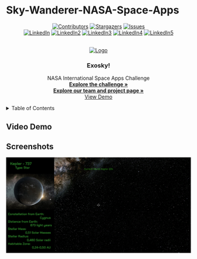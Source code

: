 # Sky-Wanderer-NASA-Space-Apps
<div align="center">
<a name="readme-top"></a>

[![Contributors][contributors-shield]][contributors-url]
[![Stargazers][stars-shield]][stars-url]
[![Issues][issues-shield]][issues-url]
<br />
[![LinkedIn][linkedin-shield]][linkedin-url1]
[![LinkedIn2][linkedin-shield]][linkedin-url2]
[![LinkedIn3][linkedin-shield]][linkedin-url3]
[![LinkedIn4][linkedin-shield]][linkedin-url4]
[![LinkedIn5][linkedin-shield]][linkedin-url5]



<!-- PROJECT LOGO -->
<br />
<div align="center">
  <a href="https://github.com/asanzra/Sky-Wanderer-NASA-Space-Apps">
    <img src="https://www.telemadrid.es/2024/06/04/noticias/madrid/_2676042494_45798373_1300x731.jpg" alt="Logo" width="729" height="411.1875">
  </a>
</div>

<h3 align="center">Exosky!</h3>

  <p align="center">
    NASA International Space Apps Challenge
    <br />
    <a href="https://www.spaceappschallenge.org/nasa-space-apps-2024/challenges/exosky/"><strong>Explore the challenge »</strong></a>
    <br />
    <a href="https://www.spaceappschallenge.org/nasa-space-apps-2024/find-a-team/explorers-of-the-sky/"><strong>Explore our team and project page »</strong></a>
    <br />
    <a href="https://github.com/user-attachments/assets/49a90214-1aa5-4647-beba-91c0dab4ede1">View Demo</a> <!-- UPDATE URL OF DEMO!!!!-->
    <!-- ·
    <a href="https://github.com/asanzra/Sky-Wanderer-NASA-Space-Apps/issues">Report Bug/Request Feature</a> -->
  </p>
</div>





<!-- TABLE OF CONTENTS -->
<details>
  <summary>Table of Contents</summary>
  <ol>
    <li>
      <a href="#About The Project">About The Project</a>
      <ul>
        <li><a href="#project-title-and-description">Project Title and Description</a><\li>
        <li><a href="#built-with">Built With</a></li>
        <li><a href="#Features">Features</a></li>
        <li><a href="#Usage">Usage</a></li>
      </ul>
    </li>
    <li>
        <a href="#Installation Instructions">Installation Instructions</a>
    </li>
    <li><a href="#usage">Usage</a></li>
    <li><a href="#contact">Contact</a></li>
  </ol>
</details>


## Video Demo

<!-- https://github.com/user-attachments/assets/49a90214-1aa5-4647-beba-91c0dab4ede1 -->

## Screenshots

![Alt Text](https://github.com/asanzra/Sky-Wanderer-NASA-Space-Apps/blob/main/Captura_info.png)




<!-- MARKDOWN LINKS & IMAGES -->
<!-- https://www.markdownguide.org/basic-syntax/#reference-style-links -->

[contributors-shield]: https://img.shields.io/github/contributors/asanzra/Sky-Wanderer-NASA-Space-Apps.svg?style=for-the-badge
[contributors-url]: https://github.com/asanzra/Sky-Wanderer-NASA-Space-Apps/graphs/contributors
[stars-shield]: https://img.shields.io/github/stars/asanzra/Sky-Wanderer-NASA-Space-Apps.svg?style=for-the-badge
[stars-url]: https://github.com/asanzra/asanzra/Sky-Wanderer-NASA-Space-Apps/stargazers
[issues-shield]: https://img.shields.io/github/issues/asanzra/Sky-Wanderer-NASA-Space-Apps.svg?style=for-the-badge
[issues-url]: https://github.com/asanzra/Sky-Wanderer-NASA-Space-Apps/issues
[license-shield]: https://img.shields.io/github/license/asanzra/Sky-Wanderer-NASA-Space-Apps.svg?style=for-the-badge
[license-url]: https://github.com/asanzra/Sky-Wanderer-NASA-Space-Apps/blob/master/LICENSE.txt
[linkedin-shield]: https://img.shields.io/badge/-LinkedIn-black.svg?style=for-the-badge&logo=linkedin&colorB=555
[linkedin-url1]: https://www.linkedin.com/in/alejandro-sanz-ramirez-3b631a201/
[linkedin-url2]: https://www.linkedin.com/in/tristan-ortiz-roset-ba2762221/
[linkedin-url3]: https://www.linkedin.com/in/claudia-ortiz-roset
[linkedin-url4]: https://www.linkedin.com/in/claudia-garc%C3%ADa-talavera-060289215
[linkedin-url5]: https://www.linkedin.com/in/jorge-jimenez-cabrera/
